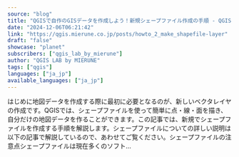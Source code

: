 ```yaml
---
source: "blog"
title: "QGISで自作のGISデータを作成しよう！新規シェープファイル作成の手順 - QGIS LAB by MIERUNE"
date: "2024-12-06T06:21:42"
link: "https://qgis.mierune.co.jp/posts/howto_2_make_shapefile-layer"
draft: "false"
showcase: "planet"
subscribers: ["qgis_lab_by_mierune"]
author: "QGIS LAB by MIERUNE"
tags: ["qgis"]
languages: ["ja_jp"]
available_languages: ["ja_jp"]
---
```


はじめに地図データを作成する際に最初に必要となるのが、新しいベクタレイヤの作成です。QGISでは、シェープファイルを使って簡単に点・線・面を描き、自分だけの地図データを作ることができます。この記事では、新規でシェープファイルを作成する手順を解説します。シェープファイルについての詳しい説明は以下の記事で解説しているので、あわせてご覧ください。シェープファイルの注意点シェープファイルは現在多くのソフト...
